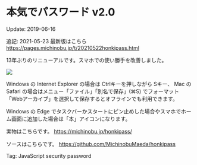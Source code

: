 本気でパスワード v2.0
=====

Update: 2019-06-16

追記: 2021-05-23 最新版はこちら https://pages.michinobu.jp/t/20210522honkipass.html


13年ぶりのリニューアルです。スマホでの使い勝手を改善しました。

[![](honkipass.png)](https://michinobu.jp/honkipass/)

Windows の Internet Explorer の場合は Ctrlキーを押しながら Sキー、 Mac の Safari の場合はメニュー「ファイル」「別名で保存」(⌘S) でフォーマット「Webアーカイブ」を選択して保存するとオフラインでも利用できます。

Windows の Edge でタスクバーかスタートにピン止めした場合やスマホでホーム画面に追加した場合は「本」アイコンになります。

実物はこちらです。 https://michinobu.jp/honkipass/

ソースはこちらです。 https://github.com/MichinobuMaeda/honkipass

Tag: JavaScript security password
